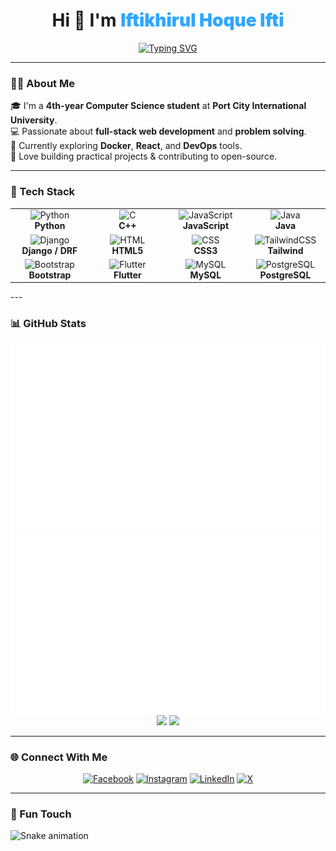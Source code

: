 <!-- Header Section -->
<div align="center" id="header">

  <h1>
    Hi 👋 I'm <span style="color:#2FA7FF;font-weight:900">Iftikhirul Hoque Ifti</span>
  </h1>

  [![Typing SVG](https://readme-typing-svg.demolab.com?font=Kdam+Thmor+Pro&size=22&pause=1000&color=11BCF7&center=true&vCenter=true&width=500&lines=Competitive+Programmer;Web+Designer;Open+Source+Enthusiast;Django+Developer)](https://git.io/typing-svg)

</div>

---

### 🧑‍💻 About Me
🎓 I'm a **4th-year Computer Science student** at **Port City International University**.  
💻 Passionate about **full-stack web development** and **problem solving**.  
🌱 Currently exploring **Docker**, **React**, and **DevOps** tools.  
🚀 Love building practical projects & contributing to open-source.

---

### 🧰 Tech Stack

<div align="center">

<table>
  <tr>
    <td align="center" width="120">
      <img src="https://cdn.jsdelivr.net/gh/devicons/devicon/icons/python/python-original.svg" width="45" height="45" alt="Python" /><br>
      <b>Python</b>
    </td>
    <td align="center" width="120">
      <img src="https://cdn.jsdelivr.net/gh/devicons/devicon/icons/cpp/cpp-original.svg" width="45" height="45" alt="C" /><br>
      <b>C++</b>
    </td>
    <td align="center" width="120">
      <img src="https://cdn.jsdelivr.net/gh/devicons/devicon/icons/javascript/javascript-original.svg" width="45" height="45" alt="JavaScript" /><br>
      <b>JavaScript</b>
    </td>
    <td align="center" width="120">
      <img src="https://cdn.jsdelivr.net/gh/devicons/devicon/icons/java/java-original.svg" width="45" height="45" alt="Java" /><br>
      <b>Java</b>
    </td>
  </tr>
  <tr>
    <td align="center" width="120">
      <img src="https://cdn.jsdelivr.net/gh/devicons/devicon/icons/django/django-plain.svg" width="45" height="45" alt="Django" /><br>
      <b>Django / DRF</b>
    </td>
    <td align="center" width="120">
      <img src="https://cdn.jsdelivr.net/gh/devicons/devicon/icons/html5/html5-original.svg" width="45" height="45" alt="HTML" /><br>
      <b>HTML5</b>
    </td>
    <td align="center" width="120">
      <img src="https://cdn.jsdelivr.net/gh/devicons/devicon/icons/css3/css3-original.svg" width="45" height="45" alt="CSS" /><br>
      <b>CSS3</b>
    </td>
    <td align="center" width="120">
      <img src="https://www.vectorlogo.zone/logos/tailwindcss/tailwindcss-icon.svg" width="45" height="45" alt="TailwindCSS" /><br>
      <b>Tailwind</b>
    </td>
  </tr>
  <tr>
    <td align="center" width="120">
      <img src="https://cdn.jsdelivr.net/gh/devicons/devicon/icons/bootstrap/bootstrap-original.svg" width="45" height="45" alt="Bootstrap" /><br>
      <b>Bootstrap</b>
    </td>
    <td align="center" width="120">
      <img src="https://cdn.jsdelivr.net/gh/devicons/devicon/icons/flutter/flutter-original.svg" width="45" height="45" alt="Flutter" /><br>
      <b>Flutter</b>
    </td>
    <td align="center" width="120">
      <img src="https://cdn.jsdelivr.net/gh/devicons/devicon/icons/mysql/mysql-original.svg" width="45" height="45" alt="MySQL" /><br>
      <b>MySQL</b>
    </td>
    <td align="center" width="120">
      <img src="https://cdn.jsdelivr.net/gh/devicons/devicon/icons/postgresql/postgresql-original.svg" width="45" height="45" alt="PostgreSQL" /><br>
      <b>PostgreSQL</b>
    </td>
  </tr>
</table>

</div>
---

### 📊 GitHub Stats

<div align="center">

<!-- GitHub Overview & Languages -->
<picture>
  <source media="(prefers-color-scheme: dark)" srcset="https://raw.githubusercontent.com/iftikhoq/profile-repo/master/generated/overview.svg#gh-dark-mode-only">
  <img src="https://raw.githubusercontent.com/iftikhoq/profile-repo/master/generated/overview.svg">
</picture>

<picture>
  <source media="(prefers-color-scheme: dark)" srcset="https://raw.githubusercontent.com/iftikhoq/profile-repo/master/generated/languages.svg#gh-dark-mode-only">
  <img src="https://raw.githubusercontent.com/iftikhoq/profile-repo/master/generated/languages.svg">
</picture>

<!-- GitHub Stats Card -->
<picture>
  <source media="(prefers-color-scheme: light)" srcset="https://github-readme-stats.vercel.app/api?username=iftikhoq&show_icons=true&number_format=long&hide_title=true&text_bold=false&show=reviews,prs_merged,prs_merged_percentage,discussions_answered&border_color=ddd&border_radius=7&hide=stars,commits">
  <img src="https://github-readme-stats.vercel.app/api?username=iftikhoq&show_icons=true&number_format=long&hide_title=true&text_bold=false&hide=stars,commits&show=reviews,discussions_answered,prs_merged,prs_merged_percentage&border_color=666&border_radius=7&bg_color=0d1117&icon_color=58a6ff&ring_color=58a6fc&text_color=ccc">
</picture>

<!-- Streak Stats -->
<picture>
  <source media="(prefers-color-scheme: dark)" srcset="https://streak-stats.demolab.com/?user=iftikhoq&border_radius=7&card_width=235&card_height=214&background=0D1117&sideNums=4c8edf&sideLabels=ddd&border=777&dates=999&hide_total_contributions=true&hide_current_streak=true">
  <img src="https://streak-stats.demolab.com/?user=iftikhoq&border_radius=7&card_width=235&card_height=190&sideNums=3483ed&sideLabels=555&border=e1e4e8&dates=777&hide_total_contributions=true&hide_current_streak=true">
</picture>

</div>

---

### 🌐 Connect With Me

<div align="center">
  
[![Facebook](https://img.shields.io/badge/Facebook-%231877F2.svg?style=for-the-badge&logo=Facebook&logoColor=white)](https://facebook.com/ifti.k.hoq)
[![Instagram](https://img.shields.io/badge/Instagram-%23E4405F.svg?style=for-the-badge&logo=Instagram&logoColor=white)](https://instagram.com/ifti.k.hoq)
[![LinkedIn](https://img.shields.io/badge/LinkedIn-%230077B5.svg?style=for-the-badge&logo=linkedin&logoColor=white)](https://linkedin.com/in/iftikhoq)
[![X](https://img.shields.io/badge/X-black.svg?style=for-the-badge&logo=X&logoColor=white)](https://x.com/iftikhoq)

</div>

---

### 🐍 Fun Touch

![Snake animation](https://github.com/iftixxx/iftixxx/blob/output/github-contribution-grid-snake.svg)

